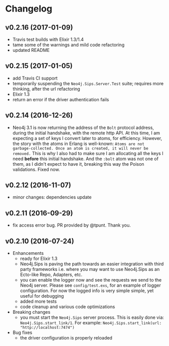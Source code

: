 # Changelog

## v0.2.16 (2017-01-09)
- Travis test builds with Elixir 1.3/1.4
- tame some of the warnings and mild code refactoring
- updated README

## v0.2.15 (2017-01-05)
- add Travis CI support
- temporarily suspending the `Neo4j.Sips.Server.Test` suite; requires more thinking, after the url refactoring
- Elixir 1.3
- return an error if the driver authentication fails

## v0.2.14 (2016-12-26)
- Neo4j 3.1 is now returning the address of the `Bolt` protocol address, during the initial handshake, with the remote http API. At this time, I am expecting a set of keys I convert later to atoms, for efficiency. However, the story with the atoms in Erlang is well-known: `Atoms are not garbage-collected. Once an atom is created, it will never be removed.` This is why I also had to make sure I am allocating all the keys I need **before** this initial handshake. And the `:bolt` atom was not one of them, as I didn't expect to have it, breaking this way the Poison validations. Fixed now.

## v0.2.12 (2016-11-07)
- minor changes: dependencies update

## v0.2.11 (2016-09-29)
- fix access error bug. PR provided by @tpunt. Thank you.

## v0.2.10 (2016-07-24)
- Enhancements
    * ready for Elixir 1.3
    * Neo4j.Sips is paving the path towards an easier integration with third party frameworks i.e. where you may want to use Neo4j.Sips as an Ecto-like Repo, Adapters, etc.
    * you can enable the logger now and see the requests we send to the Neo4j server. Please see `config/test.exs`, for an example of logger configuration. For now the logged info is very simple simple, yet useful for debugging
    * added more tests
    * code cleanup and various code optimizations
- Breaking changes
    * you must start the `Neo4j.Sips` server process. This is easily done via: `Neo4j.Sips.start_link/1`. For example: `Neo4j.Sips.start_link(url: "http://localhost:7474")`
- Bug fixes
    * the driver configuration is properly reloaded
